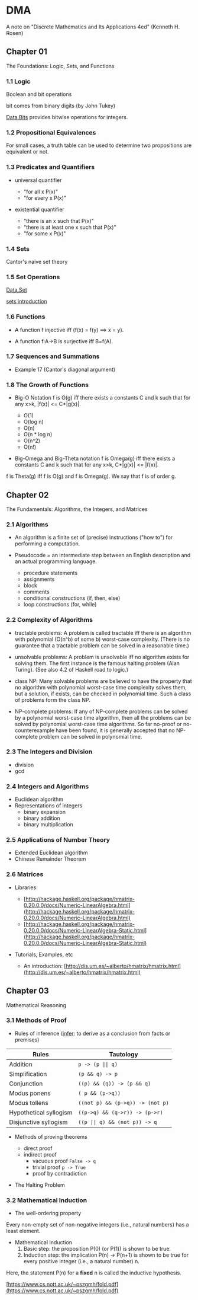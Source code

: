 # DMA
A note on "Discrete Mathematics and Its Applications 4ed" (Kenneth H. Rosen)

## Chapter 01
The Foundations: Logic, Sets, and Functions

### 1.1 Logic
Boolean and bit operations

bit comes from binary digits (by John Tukey)

[Data.Bits](https://hackage.haskell.org/package/base-4.14.0.0/docs/Data-Bits.html) provides bitwise operations for integers.

### 1.2 Propositional Equivalences
For small cases, a truth table can be used to determine two propositions are equivalent or not.

### 1.3 Predicates and Quantifiers
* universal quantifier 
  * "for all x P(x)" 
  * "for every x P(x)"


* existential quantifier 
  * "there is an x such that P(x)"
  * "there is at least one x such that P(x)"
  * "for some x P(x)"

### 1.4 Sets
Cantor's naive set theory

### 1.5 Set Operations

[Data.Set](https://hackage.haskell.org/package/containers-0.6.4.1/docs/Data-Set.html)

[sets introduction](https://haskell-containers.readthedocs.io/en/latest/set.html)

### 1.6 Functions
* A function f injective iff (f(x) = f(y) ==> x = y).

* A function f:A->B is surjective iff B=f(A).

### 1.7 Sequences and Summations
* Example 17 (Cantor's diagonal argument)

### 1.8 The Growth of Functions
* Big-O Notation
f is O(g) iff there exists a constants C and k such that for any x>k, |f(x)| <= C*|g(x)|.

  * O(1)
  * O(log n)
  * O(n)
  * O(n * log n)
  * O(n^2)
  * O(n!)

* Big-Omega and Big-Theta notation 
f is Omega(g) iff there exists a constants C and k such that for any x>k, C*|g(x)| <= |f(x)|.

f is Theta(g) iff f is O(g) and f is Omega(g).
We say that f is of order g.

## Chapter 02
The Fundamentals: Algorithms, the Integers, and Matrices

### 2.1 Algorithms
* An algorithm is a finite set of (precise) instructions ("how to") for performing a computation.

* Pseudocode = an intermediate step between an English description and an actual programming language.
  * procedure statements
  * assignments
  * block
  * comments
  * conditional constructions (if, then, else)
  * loop constructions (for, while)

### 2.2 Complexity of Algorithms
* tractable problems: 
  A problem is called tractable iff there is an algorithm with polynomial (O(n^b) of some b) worst-case complexity.
  (There is no guarantee that a tractable problem can be solved in a reasonable time.)

* unsolvable problems: 
  A problem is unsolvable iff no algorithm exists for solving them.
  The first instance is the famous halting problem (Alan Turing).
  (See also 4.2 of Haskell road to logic.)

* class NP: 
  Many solvable problems are believed to have the property that no algorithm with polynomial worst-case time complexity solves them, but a solution, if exists, can be checked in polynomial time.
  Such a class of problems form the class NP.

* NP-complete problems: 
  If any of NP-complete problems can be solved by a polynomial worst-case time algorithm, then all the problems can be solved by polynomial worst-case time algorithms.
  So far no-proof or no-counterexample have been found, it is generally accepted that no NP-complete problem can be solved in polynomial time. 

### 2.3 The Integers and Division
* division
* gcd

### 2.4 Integers and Algorithms
* Euclidean algorithm
* Representations of integers
  * binary expansion
  * binary addition
  * binary multiplication

### 2.5 Applications of Number Theory
* Extended Euclidean algorithm
* Chinese Remainder Theorem

### 2.6 Matrices
* Libraries:
  * [http://hackage.haskell.org/package/hmatrix-0.20.0.0/docs/Numeric-LinearAlgebra.html](http://hackage.haskell.org/package/hmatrix-0.20.0.0/docs/Numeric-LinearAlgebra.html)
  * [http://hackage.haskell.org/package/hmatrix-0.20.0.0/docs/Numeric-LinearAlgebra-Static.html](http://hackage.haskell.org/package/hmatrix-0.20.0.0/docs/Numeric-LinearAlgebra-Static.html)

* Tutorials, Examples, etc
  * An introduction: 
  [http://dis.um.es/~alberto/hmatrix/hmatrix.html](http://dis.um.es/~alberto/hmatrix/hmatrix.html)

## Chapter 03
Mathematical Reasoning

### 3.1 Methods of Proof
* Rules of inference ([infer](https://www.merriam-webster.com/dictionary/infer): to derive as a conclusion from facts or premises) 

Rules                  | Tautology
-----                  | ---------
Addition               | `p -> (p \|\| q)`
Simplification         | `(p && q) -> p`
Conjunction            | `((p) && (q)) -> (p && q)`
Modus ponens           | `( p && (p->q))`
Modus tollens          | `((not p) && (p->q)) -> (not p)`
Hypothetical syllogism | `((p->q) && (q->r)) -> (p->r)`
Disjunctive syllogism  | `((p \|\| q) && (not p)) -> q`

* Methods of proving theorems
  * direct proof
  * indirect proof 
    * vacuous proof `False -> q`
    * trivial proof `p -> True`
    * proof by contradiction

* The Halting Problem

### 3.2 Mathematical Induction
* The well-ordering property

Every non-empty set of non-negative integers (i.e., natural numbers) has a least element.

* Mathematical Induction
  1. Basic step: the proposition P(0) (or P(1)) is shown to be true.
  1. Induction step: the implication P(n) -> P(n+1) is shown to be true for every positive integer (i.e., a natural number) n.

Here, the statement P(n) for a __fixed__ n is called the inductive hypothesis.

[https://www.cs.nott.ac.uk/~pszgmh/fold.pdf](https://www.cs.nott.ac.uk/~pszgmh/fold.pdf)
